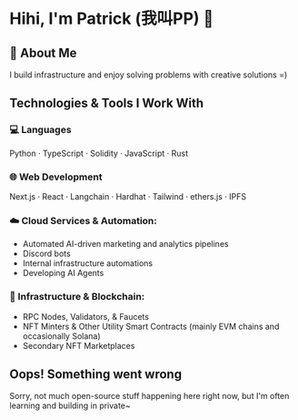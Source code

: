 # Hihi, I'm Patrick (我叫PP) 👋

## 📝 About Me

I build infrastructure and enjoy solving problems with creative solutions =)

## Technologies & Tools I Work With

### 💻 Languages
Python · TypeScript · Solidity · JavaScript · Rust  

### 🌐 Web Development
Next.js · React · Langchain · Hardhat · Tailwind · ethers.js · IPFS

### ☁️ Cloud Services & Automation:
- Automated AI-driven marketing and analytics pipelines
- Discord bots
- Internal infrastructure automations
- Developing AI Agents

### 🔧 Infrastructure & Blockchain:
- RPC Nodes, Validators, & Faucets
- NFT Minters & Other Utility Smart Contracts (mainly EVM chains and occasionally Solana)
- Secondary NFT Marketplaces 

## Oops! Something went wrong

Sorry, not much open-source stuff happening here right now, but I'm often learning and building in private~
